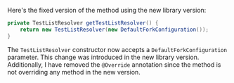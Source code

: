 Here's the fixed version of the method using the new library version:

```java
private TestListResolver getTestListResolver() {
    return new TestListResolver(new DefaultForkConfiguration());
}
```

The `TestListResolver` constructor now accepts a `DefaultForkConfiguration` parameter. This change was introduced in the new library version. Additionally, I have removed the `@Override` annotation since the method is not overriding any method in the new version.